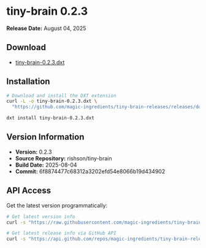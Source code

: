 # tiny-brain 0.2.3

**Release Date:** August 04, 2025

## Download
- [tiny-brain-0.2.3.dxt]()

## Installation
```bash
# Download and install the DXT extension
curl -L -o tiny-brain-0.2.3.dxt \
  "https://github.com/magic-ingredients/tiny-brain-releases/releases/download/v0.2.3/tiny-brain-0.2.3.dxt"

dxt install tiny-brain-0.2.3.dxt
```

## Version Information
- **Version:** 0.2.3
- **Source Repository:** rishson/tiny-brain
- **Build Date:** 2025-08-04
- **Commit:** 6f8874477c68312a3202efd54e8066b19d434902

## API Access
Get the latest version programmatically:
```bash
# Get latest version info
curl -s "https://raw.githubusercontent.com/magic-ingredients/tiny-brain-releases/main/latest/version.json"

# Get latest release info via GitHub API
curl -s "https://api.github.com/repos/magic-ingredients/tiny-brain-releases/releases/latest"
```

